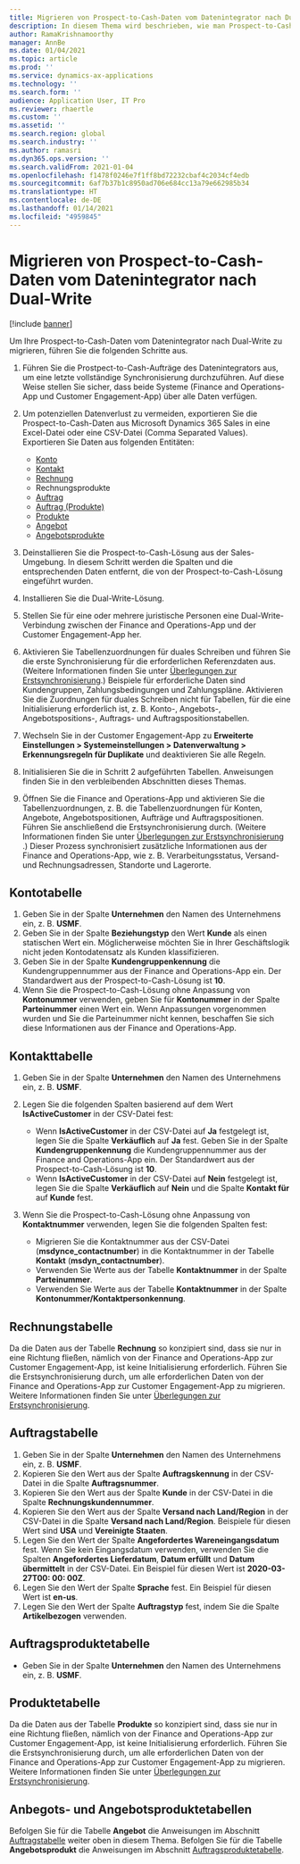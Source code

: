 ```yaml
---
title: Migrieren von Prospect-to-Cash-Daten vom Datenintegrator nach Dual-Write
description: In diesem Thema wird beschrieben, wie man Prospect-to-Cash-Daten vom Datenintegrator nach Dual-Write migriert.
author: RamaKrishnamoorthy
manager: AnnBe
ms.date: 01/04/2021
ms.topic: article
ms.prod: ''
ms.service: dynamics-ax-applications
ms.technology: ''
ms.search.form: ''
audience: Application User, IT Pro
ms.reviewer: rhaertle
ms.custom: ''
ms.assetid: ''
ms.search.region: global
ms.search.industry: ''
ms.author: ramasri
ms.dyn365.ops.version: ''
ms.search.validFrom: 2021-01-04
ms.openlocfilehash: f1478f0246e7f1ff8bd72232cbaf4c2034cf4edb
ms.sourcegitcommit: 6af7b37b1c8950ad706e684cc13a79e662985b34
ms.translationtype: HT
ms.contentlocale: de-DE
ms.lasthandoff: 01/14/2021
ms.locfileid: "4959845"
---
```

# <a name="migrate-prospect-to-cash-data-from-data-integrator-to-dual-write"></a>Migrieren von Prospect-to-Cash-Daten vom Datenintegrator nach Dual-Write

[!include [banner](../../includes/banner.md)]

Um Ihre Prospect-to-Cash-Daten vom Datenintegrator nach Dual-Write zu migrieren, führen Sie die folgenden Schritte aus.

1. Führen Sie die Prostpect-to-Cash-Aufträge des Datenintegrators aus, um eine letzte vollständige Synchronisierung durchzuführen. Auf diese Weise stellen Sie sicher, dass beide Systeme (Finance and Operations-App und Customer Engagement-App) über alle Daten verfügen.
2. Um potenziellen Datenverlust zu vermeiden, exportieren Sie die Prospect-to-Cash-Daten aus Microsoft Dynamics 365 Sales in eine Excel-Datei oder eine CSV-Datei (Comma Separated Values). Exportieren Sie Daten aus folgenden Entitäten:

    - [Konto](#account-table)
    - [Kontakt](#contact-table)
    - [Rechnung](#invoice-table)
    - Rechnungsprodukte
    - [Auftrag](#order-table)
    - [Auftrag (Produkte)](#order-products-table)
    - [Produkte](#products-table)
    - [Angebot](#quote-and-quote-product-tables)
    - [Angebotsprodukte](#quote-and-quote-product-tables)

3. Deinstallieren Sie die Prospect-to-Cash-Lösung aus der Sales-Umgebung. In diesem Schritt werden die Spalten und die entsprechenden Daten entfernt, die von der Prospect-to-Cash-Lösung eingeführt wurden.
4. Installieren Sie die Dual-Write-Lösung.
5. Stellen Sie für eine oder mehrere juristische Personen eine Dual-Write-Verbindung zwischen der Finance and Operations-App und der Customer Engagement-App her.
6. Aktivieren Sie Tabellenzuordnungen für duales Schreiben und führen Sie die erste Synchronisierung für die erforderlichen Referenzdaten aus. (Weitere Informationen finden Sie unter [Überlegungen zur Erstsynchronisierung](initial-sync-guidance.md).) Beispiele für erforderliche Daten sind Kundengruppen, Zahlungsbedingungen und Zahlungspläne. Aktivieren Sie die Zuordnungen für duales Schreiben nicht für Tabellen, für die eine Initialisierung erforderlich ist, z. B. Konto-, Angebots-, Angebotspositions-, Auftrags- und Auftragspositionstabellen.
7. Wechseln Sie in der Customer Engagement-App zu **Erweiterte Einstellungen \> Systemeinstellungen \> Datenverwaltung \> Erkennungsregeln für Duplikate** und deaktivieren Sie alle Regeln.
8. Initialisieren Sie die in Schritt 2 aufgeführten Tabellen. Anweisungen finden Sie in den verbleibenden Abschnitten dieses Themas.
9. Öffnen Sie die Finance and Operations-App und aktivieren Sie die Tabellenzuordnungen, z. B. die Tabellenzuordnungen für Konten, Angebote, Angebotspositionen, Aufträge und Auftragspositionen. Führen Sie anschließend die Erstsynchronisierung durch. (Weitere Informationen finden Sie unter [Überlegungen zur Erstsynchronisierung](initial-sync-guidance.md) .) Dieser Prozess synchronisiert zusätzliche Informationen aus der Finance and Operations-App, wie z. B. Verarbeitungsstatus, Versand- und Rechnungsadressen, Standorte und Lagerorte.

## <a name="account-table"></a>Kontotabelle

1. Geben Sie in der Spalte **Unternehmen** den Namen des Unternehmens ein, z. B. **USMF**.
2. Geben Sie in der Spalte **Beziehungstyp** den Wert **Kunde** als einen statischen Wert ein. Möglicherweise möchten Sie in Ihrer Geschäftslogik nicht jeden Kontodatensatz als Kunden klassifizieren.
3. Geben Sie in der Spalte **Kundengruppenkennung** die Kundengruppennummer aus der Finance and Operations-App ein. Der Standardwert aus der Prospect-to-Cash-Lösung ist **10**.
4. Wenn Sie die Prospect-to-Cash-Lösung ohne Anpassung von **Kontonummer** verwenden, geben Sie für **Kontonummer** in der Spalte **Parteinummer** einen Wert ein. Wenn Anpassungen vorgenommen wurden und Sie die Parteinummer nicht kennen, beschaffen Sie sich diese Informationen aus der Finance and Operations-App.

## <a name="contact-table"></a>Kontakttabelle

1. Geben Sie in der Spalte **Unternehmen** den Namen des Unternehmens ein, z. B. **USMF**.
2. Legen Sie die folgenden Spalten basierend auf dem Wert **IsActiveCustomer** in der CSV-Datei fest:

    - Wenn **IsActiveCustomer** in der CSV-Datei auf **Ja** festgelegt ist, legen Sie die Spalte **Verkäuflich** auf **Ja** fest. Geben Sie in der Spalte **Kundengruppenkennung** die Kundengruppennummer aus der Finance and Operations-App ein. Der Standardwert aus der Prospect-to-Cash-Lösung ist **10**.
    - Wenn **IsActiveCustomer** in der CSV-Datei auf **Nein** festgelegt ist, legen Sie die Spalte **Verkäuflich** auf **Nein** und die Spalte **Kontakt für** auf **Kunde** fest.

3. Wenn Sie die Prospect-to-Cash-Lösung ohne Anpassung von **Kontaktnummer** verwenden, legen Sie die folgenden Spalten fest:

    - Migrieren Sie die Kontaktnummer aus der CSV-Datei (**msdynce\_contactnumber**) in die Kontaktnummer in der Tabelle **Kontakt** (**msdyn\_contactnumber**).
    - Verwenden Sie Werte aus der Tabelle **Kontaktnummer** in der Spalte **Parteinummer**.
    - Verwenden Sie Werte aus der Tabelle **Kontaktnummer** in der Spalte **Kontonummer/Kontaktpersonkennung**.

## <a name="invoice-table"></a>Rechnungstabelle

Da die Daten aus der Tabelle **Rechnung** so konzipiert sind, dass sie nur in eine Richtung fließen, nämlich von der Finance and Operations-App zur Customer Engagement-App, ist keine Initialisierung erforderlich. Führen Sie die Erstsynchronisierung durch, um alle erforderlichen Daten von der Finance and Operations-App zur Customer Engagement-App zu migrieren. Weitere Informationen finden Sie unter [Überlegungen zur Erstsynchronisierung](initial-sync-guidance.md).

## <a name="order-table"></a>Auftragstabelle

1. Geben Sie in der Spalte **Unternehmen** den Namen des Unternehmens ein, z. B. **USMF**.
2. Kopieren Sie den Wert aus der Spalte **Auftragskennung** in der CSV-Datei in die Spalte **Auftragsnummer**.
3. Kopieren Sie den Wert aus der Spalte **Kunde** in der CSV-Datei in die Spalte **Rechnungskundennummer**.
4. Kopieren Sie den Wert aus der Spalte **Versand nach Land/Region** in der CSV-Datei in die Spalte **Versand nach Land/Region**. Beispiele für diesen Wert sind **USA** und **Vereinigte Staaten**.
5. Legen Sie den Wert der Spalte **Angefordertes Wareneingangsdatum** fest. Wenn Sie kein Eingangsdatum verwenden, verwenden Sie die Spalten **Angefordertes Lieferdatum**, **Datum erfüllt** und **Datum übermittelt** in der CSV-Datei. Ein Beispiel für diesen Wert ist **2020-03-27T00: 00: 00Z**.
6. Legen Sie den Wert der Spalte **Sprache** fest. Ein Beispiel für diesen Wert ist **en-us**.
7. Legen Sie den Wert der Spalte **Auftragstyp** fest, indem Sie die Spalte **Artikelbezogen** verwenden.

## <a name="order-products-table"></a>Auftragsproduktetabelle

- Geben Sie in der Spalte **Unternehmen** den Namen des Unternehmens ein, z. B. **USMF**.

## <a name="products-table"></a>Produktetabelle

Da die Daten aus der Tabelle **Produkte** so konzipiert sind, dass sie nur in eine Richtung fließen, nämlich von der Finance and Operations-App zur Customer Engagement-App, ist keine Initialisierung erforderlich. Führen Sie die Erstsynchronisierung durch, um alle erforderlichen Daten von der Finance and Operations-App zur Customer Engagement-App zu migrieren. Weitere Informationen finden Sie unter [Überlegungen zur Erstsynchronisierung](initial-sync-guidance.md).

## <a name="quote-and-quote-product-tables"></a>Anbegots- und Angebotsproduktetabellen

Befolgen Sie für die Tabelle **Angebot** die Anweisungen im Abschnitt [Auftragstabelle](#order-table) weiter oben in diesem Thema. Befolgen Sie für die Tabelle **Angebotsprodukt** die Anweisungen im Abschnitt [Auftragsproduktetabelle](#order-products-table).
